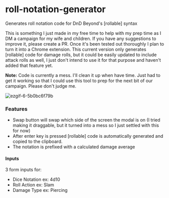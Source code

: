 # roll-notation-generator
Generates roll notation code for DnD Beyond's [rollable] syntax

This is something I just made in my free time to help with my prep time as I DM a campaign for my wife and children. If you have any suggestions to improve it, please create a PR. Once it's been tested out thoroughly I plan to turn it into a Chrome extension. This current version only generates [rollable] code for damage rolls, but it could be easily updated to include attack rolls as well, I just don't intend to use it for that purpose and haven't added that feature yet.

**Note:** Code is currently a mess. I'll clean it up when have time. Just had to get it working so that I could use this tool to prep for the next bit of our campaign. Please don't judge me.

![ezgif-6-5b0bc6f79b](https://github.com/jarrodwhitley/roll-notation-generator/assets/11711674/e96fc3ea-cadf-4d51-a370-6d774700d38b)

### Features
- Swap button will swap which side of the screen the modal is on (I tried making it draggable, but it turned into a mess so I just settled with this for now)
- After enter key is pressed [rollable] code is automatically generated and copied to the clipboard.
- The notation is prefixed with a calculated damage average

#### Inputs
3 form inputs for:
- Dice Notation ex: 4d10
- Roll Action ex: Slam
- Damage Type ex: Piercing
